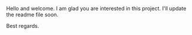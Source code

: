 Hello and welcome. I am glad you are interested in this project. I'll update the readme file soon.

Best regards.
